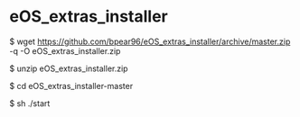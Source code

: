 eOS_extras_installer
====================
$ wget https://github.com/bpear96/eOS_extras_installer/archive/master.zip -q -O eOS_extras_installer.zip

$ unzip eOS_extras_installer.zip

$ cd eOS_extras_installer-master

$ sh ./start
